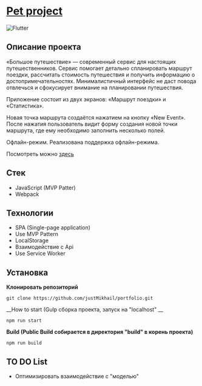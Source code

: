 # [Pet project](https://github.com/justMikhail/big-trip-app)

![Flutter](https://img.shields.io/badge/status-release-<COLOR>)

## **Описание проекта**
«Большое путешествие» — современный сервис для настоящих путешественников. 
Сервис помогает детально спланировать маршрут поездки, рассчитать стоимость путешествия и получить информацию о достопримечательностях. Минималистичный интерфейс не даст повода отвлечься и сфокусирует внимание на планировании путешествия.

Приложение состоит из двух экранов: «Маршрут поездки» и «Статистика».

Новая точка маршрута создаётся нажатием на кнопку «New Event». После нажатия пользователь видит форму создания новой точки маршрута, где ему необходимо заполнить несколько полей.

Офлайн-режим. Реализована поддержка офлайн-режима.

Посмотреть можно [здесь](https://big-trip-app-mu.vercel.app/)

## **Стек**
+ JavaScript (MVP Patter)
+ Webpack

## **Технологии**
+ SPA (Single-page application)
+ Use MVP Pattern
+ LocalStorage
+ Взаимодействие с Api
+ Use Service Worker

## **Установка**
__Клонировать репозиторий__
```
git clone https://github.com/justMikhail/portfolio.git
```

__How to start (Gulp сборка проекта, запуск на "localhost" __
```
npm run start
```

__Build (Public Build собирается в директория "build" в корень проекта)__
```
npm run build
```

## **TO DO List**
+ Оптимизировать взаимодействие с "моделью"
